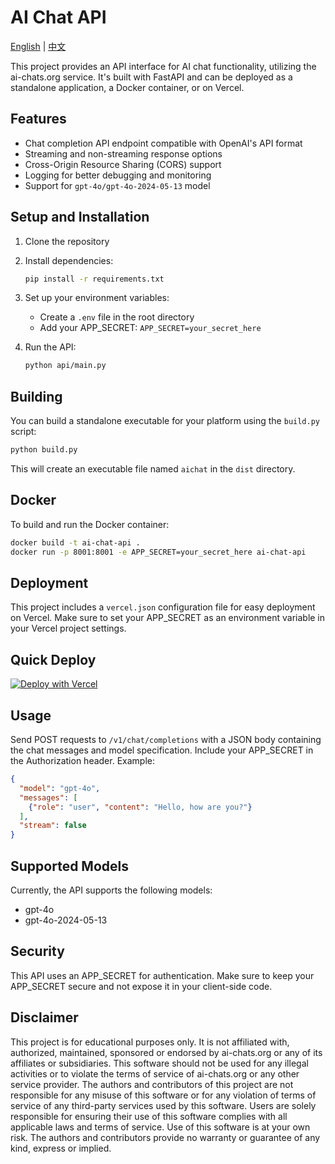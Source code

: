 
# AI Chat API

[English](README.md) | [中文](README-CH.md)

This project provides an API interface for AI chat functionality, utilizing the ai-chats.org service. It's built with FastAPI and can be deployed as a standalone application, a Docker container, or on Vercel.

## Features

- Chat completion API endpoint compatible with OpenAI's API format
- Streaming and non-streaming response options
- Cross-Origin Resource Sharing (CORS) support
- Logging for better debugging and monitoring
- Support for `gpt-4o/gpt-4o-2024-05-13` model

## Setup and Installation

1. Clone the repository
2. Install dependencies:

   ```sh
   pip install -r requirements.txt
   ```

3. Set up your environment variables:
   - Create a `.env` file in the root directory
   - Add your APP_SECRET: `APP_SECRET=your_secret_here`
4. Run the API:

   ```sh
   python api/main.py
   ```

## Building

You can build a standalone executable for your platform using the `build.py` script:

```sh
python build.py
```

This will create an executable file named `aichat` in the `dist` directory.

## Docker

To build and run the Docker container:

```sh
docker build -t ai-chat-api .
docker run -p 8001:8001 -e APP_SECRET=your_secret_here ai-chat-api
```

## Deployment

This project includes a `vercel.json` configuration file for easy deployment on Vercel. Make sure to set your APP_SECRET as an environment variable in your Vercel project settings.

## Quick Deploy

[![Deploy with Vercel](https://vercel.com/button)](https://vercel.com/new/clone?repository-url=https://github.com/snailyp/aichats-reverse)

## Usage

Send POST requests to `/v1/chat/completions` with a JSON body containing the chat messages and model specification. Include your APP_SECRET in the Authorization header.
Example:

```json
{
  "model": "gpt-4o",
  "messages": [
    {"role": "user", "content": "Hello, how are you?"}
  ],
  "stream": false
}
```

## Supported Models

Currently, the API supports the following models:

- gpt-4o
- gpt-4o-2024-05-13

## Security

This API uses an APP_SECRET for authentication. Make sure to keep your APP_SECRET secure and not expose it in your client-side code.

## Disclaimer

This project is for educational purposes only. It is not affiliated with, authorized, maintained, sponsored or endorsed by ai-chats.org or any of its affiliates or subsidiaries. This software should not be used for any illegal activities or to violate the terms of service of ai-chats.org or any other service provider.
The authors and contributors of this project are not responsible for any misuse of this software or for any violation of terms of service of any third-party services used by this software. Users are solely responsible for ensuring their use of this software complies with all applicable laws and terms of service.
Use of this software is at your own risk. The authors and contributors provide no warranty or guarantee of any kind, express or implied.
